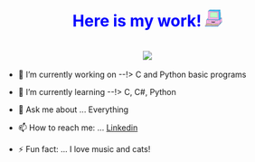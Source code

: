 <div align="center">
<h1 style="color:blue;font-size:24p;">
Here is my work! <img src="/Images/giphy.gif" width="30" height="30" />   

 </h1> 
  </div>
  <br>
  

<!-- <img src="https://www.freepik.com/premium-vector/mobile-app-development-background_5546916.htm#page=4&query=code&position=30"> -->
<!-- <img src="/images/612.jpg" > --> 

<div align="center">
<img src="/Images/MOSHED-2021-5-5-15-53-22.gif" >
</div>


- 🔭 I’m currently working on --!> C  and Python basic programs

- 🌱 I’m currently learning --!> C, C#, Python 
- 💬 Ask me about ... Everything 
- 📫 How to reach me: ... [Linkedin](https://www.linkedin.com/in/raimundo-gallino-bb60671b6/)
- ⚡ Fun fact: ... I love music and cats!

